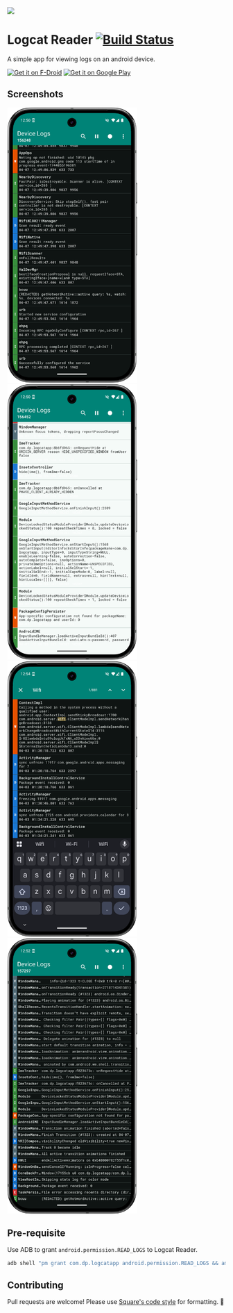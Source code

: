 <img src="/app/playstore_images/launcher_icon.png" width="192px" />

# Logcat Reader [![Build Status](https://travis-ci.org/darshanparajuli/LogcatReader.svg?branch=master)](https://travis-ci.org/darshanparajuli/LogcatReader)

A simple app for viewing logs on an android device.

<a href="https://f-droid.org/packages/com.dp.logcatapp/" target="_blank">
<img src="https://f-droid.org/badge/get-it-on.png" alt="Get it on F-Droid" height="80"/></a>
<a href='https://play.google.com/store/apps/details?id=com.dp.logcatapp'><img alt='Get it on Google Play' src='https://play.google.com/intl/en_us/badges/images/generic/en_badge_web_generic.png' height="80"/></a>

## Screenshots

<img src="/app/playstore_images/screenshots/dark_mode.png" width="300px" /> <img src="/app/playstore_images/screenshots/light_mode.png" width="300px" />
<img src="/app/playstore_images/screenshots/search.png" width="300px" /> <img src="/app/playstore_images/screenshots/compact_view.png" width="300px" />

## Pre-requisite

Use ADB to grant `android.permission.READ_LOGS` to Logcat Reader.

```sh
adb shell "pm grant com.dp.logcatapp android.permission.READ_LOGS && am force-stop com.dp.logcatapp"
```

## Contributing

Pull requests are welcome! Please
use [Square's code style](https://github.com/square/java-code-styles) for formatting. 🙏
